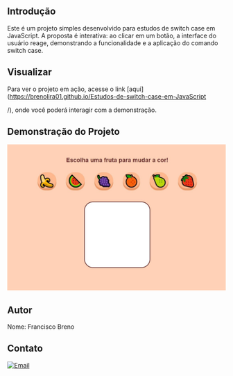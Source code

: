 ## Introdução
Este é um projeto simples desenvolvido para estudos de switch case em JavaScript. A proposta é interativa: ao clicar em um botão, a interface do usuário reage, demonstrando a funcionalidade e a aplicação do comando switch case.

## Visualizar

Para ver o projeto em ação, acesse o link [aqui](https://brenolira01.github.io/Estudos-de-switch-case-em-JavaScript

/), onde você poderá interagir com a demonstração.

## Demonstração do Projeto

![Imagem de Exemplo](https://raw.githubusercontent.com/BrenoLira01/Estudos-de-switch-case-em-JavaScript/master/imagens/switch%20case.jpg)

## Autor
Nome: Francisco Breno

## Contato
[![Email](https://img.shields.io/badge/Gmail-D14836?style=for-the-badge&logo=gmail&logoColor=white)](mailto:franciscobrenolira@gmail.com)
